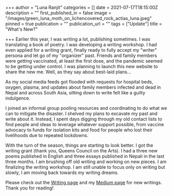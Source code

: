 +++
author = "Luna Ranjit"
categories = []
date = 2021-07-17T18:15:00Z
description = ""
first_published_in = false
image = "/images/green_luna_moth_on_lichencovered_rock_actias_luna.jpeg"
pinned = true
publication = ""
publication_url = ""
tags = ["Update"]
title = "What's New?"

+++
Earlier this year, I was writing a lot, publishing sometimes. I was translating  a book of poetry. I was developing a writing workshop. I had even applied for a writing grant, finally ready to fully accept my "writer" persona and let go of my "organizer" past. Friends and family members were getting vaccinated, at least the first dose, and the pandemic seemed to be getting under control. I was planning to launch this new website to share the new me. Well, as they say about best-laid plans...

As my social media feeds got flooded with requests for hospital beds, oxygen, plasma, and updates about family members infected and dead in Nepal and across South Asia, sitting down to write felt like a guilty indulgence.

I joined an informal group pooling resources and coordinating to do what we can to mitigate the disaster. I shelved my plans to excavate my past and write about it. Instead, I spent days digging through my old contact lists to find people and ideas to leverage whatever support possible, from vaccine advocacy to funds for isolation kits and food for people who lost their livelihoods due to repeated lockdowns.

With the turn of the season, things are starting to look better. I got the writing grant (thank you, Queens Council on the Arts). I had a three new poems published in English and three essays published in Nepali in the last three months. I am brushing off old writing and working on new pieces. I am finalizing the writing workshop. I am still unable to focus only on writing but slowly, I am moving back towards my writing dreams. 

Please check out the [Writing page](https://www.lunaranjit.com/write/) and my [Medium page](https://lunaranjit.medium.com/) for new writings. Thank you for reading! 